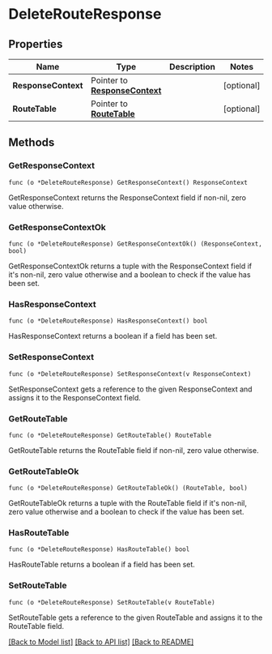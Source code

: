 # DeleteRouteResponse

## Properties

Name | Type | Description | Notes
------------ | ------------- | ------------- | -------------
**ResponseContext** | Pointer to [**ResponseContext**](ResponseContext.md) |  | [optional] 
**RouteTable** | Pointer to [**RouteTable**](RouteTable.md) |  | [optional] 

## Methods

### GetResponseContext

`func (o *DeleteRouteResponse) GetResponseContext() ResponseContext`

GetResponseContext returns the ResponseContext field if non-nil, zero value otherwise.

### GetResponseContextOk

`func (o *DeleteRouteResponse) GetResponseContextOk() (ResponseContext, bool)`

GetResponseContextOk returns a tuple with the ResponseContext field if it's non-nil, zero value otherwise
and a boolean to check if the value has been set.

### HasResponseContext

`func (o *DeleteRouteResponse) HasResponseContext() bool`

HasResponseContext returns a boolean if a field has been set.

### SetResponseContext

`func (o *DeleteRouteResponse) SetResponseContext(v ResponseContext)`

SetResponseContext gets a reference to the given ResponseContext and assigns it to the ResponseContext field.

### GetRouteTable

`func (o *DeleteRouteResponse) GetRouteTable() RouteTable`

GetRouteTable returns the RouteTable field if non-nil, zero value otherwise.

### GetRouteTableOk

`func (o *DeleteRouteResponse) GetRouteTableOk() (RouteTable, bool)`

GetRouteTableOk returns a tuple with the RouteTable field if it's non-nil, zero value otherwise
and a boolean to check if the value has been set.

### HasRouteTable

`func (o *DeleteRouteResponse) HasRouteTable() bool`

HasRouteTable returns a boolean if a field has been set.

### SetRouteTable

`func (o *DeleteRouteResponse) SetRouteTable(v RouteTable)`

SetRouteTable gets a reference to the given RouteTable and assigns it to the RouteTable field.


[[Back to Model list]](../README.md#documentation-for-models) [[Back to API list]](../README.md#documentation-for-api-endpoints) [[Back to README]](../README.md)


